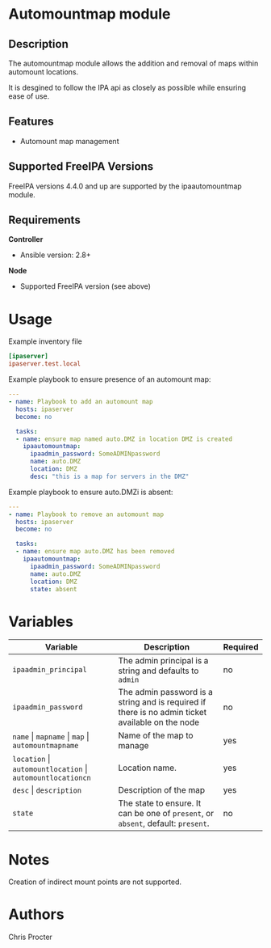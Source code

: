 Automountmap module
=====================

Description
-----------

The automountmap module allows the addition and removal of maps within automount locations.

It is desgined to follow the IPA api as closely as possible while ensuring ease of use.


Features
--------
* Automount map management

Supported FreeIPA Versions
--------------------------

FreeIPA versions 4.4.0 and up are supported by the ipaautomountmap module.

Requirements
------------
**Controller**
* Ansible version: 2.8+

**Node**
* Supported FreeIPA version (see above)


Usage
=====

Example inventory file

```ini
[ipaserver]
ipaserver.test.local
```

Example playbook to ensure presence of an automount map:

```yaml
---
- name: Playbook to add an automount map
  hosts: ipaserver
  become: no

  tasks:
  - name: ensure map named auto.DMZ in location DMZ is created
    ipaautomountmap:
      ipaadmin_password: SomeADMINpassword
      name: auto.DMZ
      location: DMZ
      desc: "this is a map for servers in the DMZ"
```

Example playbook to ensure auto.DMZi is absent:

```yaml
---
- name: Playbook to remove an automount map
  hosts: ipaserver
  become: no

  tasks:
  - name: ensure map auto.DMZ has been removed
    ipaautomountmap:
      ipaadmin_password: SomeADMINpassword
      name: auto.DMZ
      location: DMZ
      state: absent
```


Variables
=========

Variable | Description | Required
-------- | ----------- | --------
`ipaadmin_principal` | The admin principal is a string and defaults to `admin` | no
`ipaadmin_password` | The admin password is a string and is required if there is no admin ticket available on the node | no
`name` \| `mapname` \| `map` \| `automountmapname` | Name of the map to manage | yes
`location` \| `automountlocation` \| `automountlocationcn` | Location name. | yes
`desc` \| `description` | Description of the map | yes
`state` | The state to ensure. It can be one of `present`, or `absent`, default: `present`. | no


Notes
=====

Creation of indirect mount points are not supported.

Authors
=======

Chris Procter
